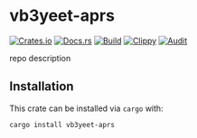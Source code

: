 # vb3yeet-aprs
[![Crates.io](https://img.shields.io/crates/v/vb3yeet-aprs)](https://crates.io/crates/vb3yeet-aprs) 
[![Docs.rs](https://docs.rs/vb3yeet-aprs/badge.svg)](https://docs.rs/vb3yeet-aprs) 
[![Build](https://github.com/Ewpratten/vb3yeet-aprs/actions/workflows/build.yml/badge.svg)](https://github.com/Ewpratten/vb3yeet-aprs/actions/workflows/build.yml)
[![Clippy](https://github.com/Ewpratten/vb3yeet-aprs/actions/workflows/clippy.yml/badge.svg)](https://github.com/Ewpratten/vb3yeet-aprs/actions/workflows/clippy.yml)
[![Audit](https://github.com/Ewpratten/vb3yeet-aprs/actions/workflows/audit.yml/badge.svg)](https://github.com/Ewpratten/vb3yeet-aprs/actions/workflows/audit.yml)


repo description

## Installation

This crate can be installed via `cargo` with:

```sh
cargo install vb3yeet-aprs
```
